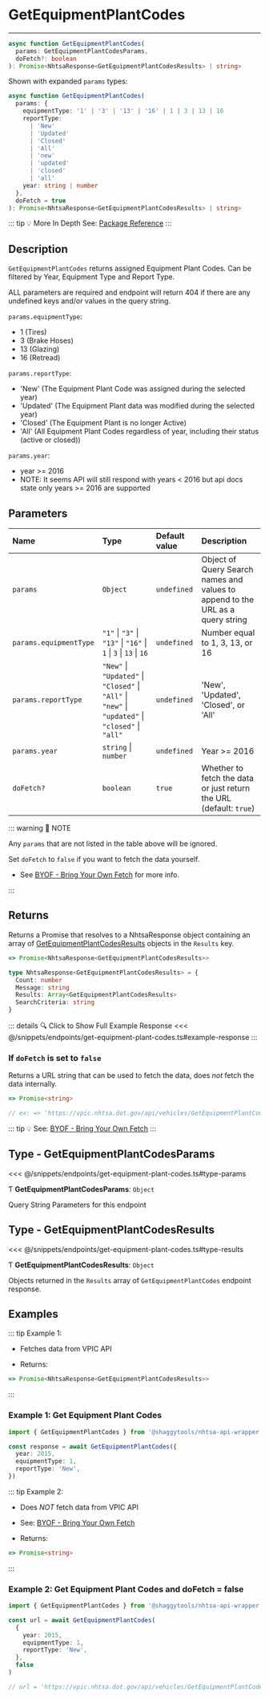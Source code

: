 # GetEquipmentPlantCodes

---

```typescript
async function GetEquipmentPlantCodes(
  params: GetEquipmentPlantCodesParams,
  doFetch?: boolean
): Promise<NhtsaResponse<GetEquipmentPlantCodesResults> | string>
```

Shown with expanded `params` types:

```typescript
async function GetEquipmentPlantCodes(
  params: {
    equipmentType: '1' | '3' | '13' | '16' | 1 | 3 | 13 | 16
    reportType:
      | 'New'
      | 'Updated'
      | 'Closed'
      | 'All'
      | 'new'
      | 'updated'
      | 'closed'
      | 'all'
    year: string | number
  },
  doFetch = true
): Promise<NhtsaResponse<GetEquipmentPlantCodesResults> | string>
```

::: tip :bulb: More In Depth
See: [Package Reference](../../../typedoc/api/endpoints/GetEquipmentPlantCodes)
:::

## Description

`GetEquipmentPlantCodes` returns assigned Equipment Plant Codes. Can be filtered by Year,
Equipment Type and Report Type.

ALL parameters are required and endpoint will return 404 if there are any undefined keys and/or
values in the query string.

`params.equipmentType`:

- 1 (Tires)
- 3 (Brake Hoses)
- 13 (Glazing)
- 16 (Retread)

`params.reportType`:

- 'New' (The Equipment Plant Code was assigned during the selected year)
- 'Updated' (The Equipment Plant data was modified during the selected year)
- 'Closed' (The Equipment Plant is no longer Active)
- 'All' (All Equipment Plant Codes regardless of year, including their status (active or closed))

`params.year`:

- year >= 2016
- NOTE: It seems API will still respond with years < 2016 but api docs state only years >= 2016
  are supported

## Parameters

| Name                   | Type                                                                                               | Default value | Description                                                                    |
| :--------------------- | :------------------------------------------------------------------------------------------------- | :------------ | :----------------------------------------------------------------------------- |
| `params`               | `Object`                                                                                           | `undefined`   | Object of Query Search names and values to append to the URL as a query string |
| `params.equipmentType` | `"1"` \| `"3"` \| `"13"` \| `"16"` \| `1` \| `3` \| `13` \| `16`                                   | `undefined`   | Number equal to 1, 3, 13, or 16                                                |
| `params.reportType`    | `"New"` \| `"Updated"` \| `"Closed"` \| `"All"` \| `"new"` \| `"updated"` \| `"closed"` \| `"all"` | `undefined`   | 'New', 'Updated', 'Closed', or 'All'                                           |
| `params.year`          | `string` \| `number`                                                                               | `undefined`   | Year >= 2016                                                                   |
| `doFetch?`             | `boolean`                                                                                          | `true`        | Whether to fetch the data or just return the URL (default: `true`)             |

::: warning 📝 NOTE

Any `params` that are not listed in the table above will be ignored.

Set `doFetch` to `false` if you want to fetch the data yourself.

- See [BYOF - Bring Your Own Fetch](../../bring-your-own-fetch.md#option-1-set-dofetch-to-false)
  for more info.

:::

## Returns

Returns a Promise that resolves to a NhtsaResponse object containing an array of
[GetEquipmentPlantCodesResults](#type-getequipmentplantcodesresults) objects in
the `Results` key.

```typescript
=> Promise<NhtsaResponse<GetEquipmentPlantCodesResults>>
```

```typescript
type NhtsaResponse<GetEquipmentPlantCodesResults> = {
  Count: number
  Message: string
  Results: Array<GetEquipmentPlantCodesResults>
  SearchCriteria: string
}
```

::: details :mag: Click to Show Full Example Response
<<< @/snippets/endpoints/get-equipment-plant-codes.ts#example-response
:::

### If `doFetch` is set to `false`

Returns a URL string that can be used to fetch the data, does _not_ fetch the data internally.

```typescript
=> Promise<string>

// ex: => 'https://vpic.nhtsa.dot.gov/api/vehicles/GetEquipmentPlantCodes?year=2015&equipmentType=1&reportType=new&format=json'
```

::: tip :bulb: See: [BYOF - Bring Your Own Fetch](../../bring-your-own-fetch.md#option-1-set-dofetch-to-false)
:::

## Type - GetEquipmentPlantCodesParams

<<< @/snippets/endpoints/get-equipment-plant-codes.ts#type-params

Ƭ **GetEquipmentPlantCodesParams**: `Object`

Query String Parameters for this endpoint

## Type - GetEquipmentPlantCodesResults

<<< @/snippets/endpoints/get-equipment-plant-codes.ts#type-results

Ƭ **GetEquipmentPlantCodesResults**: `Object`

Objects returned in the `Results` array of `GetEquipmentPlantCodes` endpoint
response.

## Examples

::: tip Example 1:

- Fetches data from VPIC API

- Returns:

```typescript
=> Promise<NhtsaResponse<GetEquipmentPlantCodesResults>>
```

:::

### Example 1: Get Equipment Plant Codes

```ts
import { GetEquipmentPlantCodes } from '@shaggytools/nhtsa-api-wrapper'

const response = await GetEquipmentPlantCodes({
  year: 2015,
  equipmentType: 1,
  reportType: 'New',
})
```

::: tip Example 2:

- Does _NOT_ fetch data from VPIC API

- See: [BYOF - Bring Your Own Fetch](../../bring-your-own-fetch.md#option-1-set-dofetch-to-false)

- Returns:

```typescript
=> Promise<string>
```

:::

### Example 2: Get Equipment Plant Codes and doFetch = false

```ts
import { GetEquipmentPlantCodes } from '@shaggytools/nhtsa-api-wrapper'

const url = await GetEquipmentPlantCodes(
  {
    year: 2015,
    equipmentType: 1,
    reportType: 'New',
  },
  false
)

// url = 'https://vpic.nhtsa.dot.gov/api/vehicles/GetEquipmentPlantCodes?year=2015&equipmentType=1&reportType=New&format=json'
```
